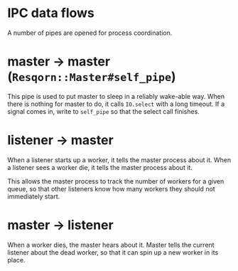 # IPC data flows

A number of pipes are opened for process coordination.

# master -> master (`Resqorn::Master#self_pipe`)

This pipe is used to put master to sleep in a reliably wake-able way.
When there is nothing for master to do, it calls `IO.select` with a long
timeout. If a signal comes in, write to `self_pipe` so that the select
call finishes.

# listener -> master

When a listener starts up a worker, it tells the master process about it.
When a listener sees a worker die, it tells the master process about it.

This allows the master process to track the number of workers for a given
queue, so that other listeners know how many workers they should not
immediately start.

# master -> listener

When a worker dies, the master hears about it. Master tells the current
listener about the dead worker, so that it can spin up a new worker in its
place.
